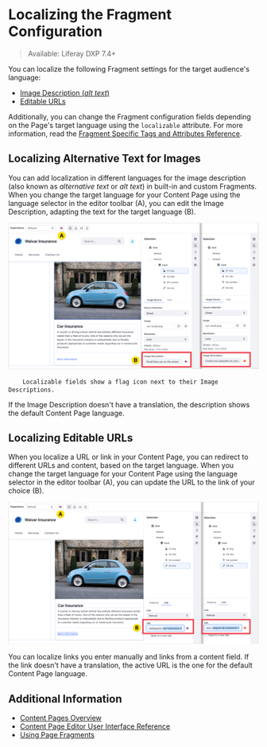 # Localizing the Fragment Configuration

> Available: Liferay DXP 7.4+

You can localize the following Fragment settings for the target audience's language:

- [Image Description (*alt text*)](#localizing-alternative-text-for-images)
- [Editable URLs](#localizing-editable-urls)

Additionally, you can change the Fragment configuration fields depending on the Page's target language using the `localizable` attribute. For more information, read the [Fragment Specific Tags and Attributes Reference](../../developer-guide/reference/fragments/fragment-specific-tags-reference.md).

## Localizing Alternative Text for Images

You can add localization in different languages for the image description (also known as *alternative text* or *alt text*) in built-in and custom Fragments. When you change the target language for your Content Page using the language selector in the editor toolbar (A), you can edit the Image Description, adapting the text for the target language (B).

![You can localize the Image Description in the Content Page editor.](./localizing-the-fragment-configuration/images/01.png)

```tip::
    Localizable fields show a flag icon next to their Image Descriptions. 
```

If the Image Description doesn't have a translation, the description shows the default Content Page language.

## Localizing Editable URLs

When you localize a URL or link in your Content Page, you can redirect to different URLs and content, based on the target language. When you change the target language for your Content Page using the language selector in the editor toolbar (A), you can update the URL to the link of your choice (B).

![You can localize the link in the Content Page editor.](./localizing-the-fragment-configuration/images/02.png)

You can localize links you enter manually and links from a content field. If the link doesn't have a translation, the active URL is the one for the default Content Page language.

## Additional Information

- [Content Pages Overview](./content-pages-overview.md)
- [Content Page Editor User Interface Reference](./content-page-editor-user-interface-reference.md)
- [Using Page Fragments](../../displaying-content/using-fragments/using-page-fragments.md)
